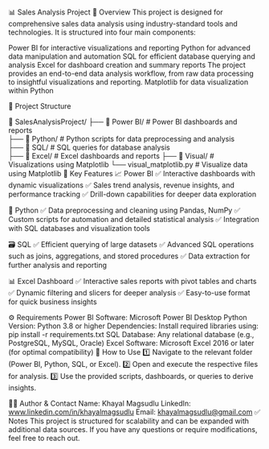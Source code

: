 📊 Sales Analysis Project
📌 Overview
This project is designed for comprehensive sales data analysis using industry-standard tools and technologies. It is structured into four main components:

Power BI for interactive visualizations and reporting
Python for advanced data manipulation and automation
SQL for efficient database querying and analysis
Excel for dashboard creation and summary reports
The project provides an end-to-end data analysis workflow, from raw data processing to insightful visualizations and reporting.
Matplotlib for data visualization within Python

📁 Project Structure

📂 SalesAnalysisProject/
    ├── 📂 Power BI/      # Power BI dashboards and reports  
    ├── 📂 Python/        # Python scripts for data preprocessing and analysis  
    ├── 📂 SQL/           # SQL queries for database analysis  
    ├── 📂 Excel/         # Excel dashboards and reports 
    ├── 📂 Visual/        # Visualizations using Matplotlib
        └── visual_matplotlib.py  # Visualize data using Matplotlib 
🚀 Key Features
📈 Power BI
✅ Interactive dashboards with dynamic visualizations
✅ Sales trend analysis, revenue insights, and performance tracking
✅ Drill-down capabilities for deeper data exploration

🐍 Python
✅ Data preprocessing and cleaning using Pandas, NumPy
✅ Custom scripts for automation and detailed statistical analysis
✅ Integration with SQL databases and visualization tools

🗃️ SQL
✅ Efficient querying of large datasets
✅ Advanced SQL operations such as joins, aggregations, and stored procedures
✅ Data extraction for further analysis and reporting

📊 Excel Dashboard
✅ Interactive sales reports with pivot tables and charts
✅ Dynamic filtering and slicers for deeper analysis
✅ Easy-to-use format for quick business insights

⚙️ Requirements
Power BI
Software: Microsoft Power BI Desktop
Python
Version: Python 3.8 or higher
Dependencies: Install required libraries using:
pip install -r requirements.txt
SQL
Database: Any relational database (e.g., PostgreSQL, MySQL, Oracle)
Excel
Software: Microsoft Excel 2016 or later (for optimal compatibility)
📌 How to Use
1️⃣ Navigate to the relevant folder (Power BI, Python, SQL, or Excel).
2️⃣ Open and execute the respective files for analysis.
3️⃣ Use the provided scripts, dashboards, or queries to derive insights.

👨‍💻 Author & Contact
Name: Khayal Magsudlu
LinkedIn: www.linkedin.com/in/khayalmagsudlu
Email: khayalmagsudlu@gmail.com
✅ Notes
This project is structured for scalability and can be expanded with additional data sources.
If you have any questions or require modifications, feel free to reach out.
